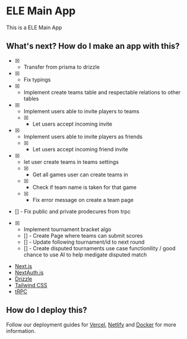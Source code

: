 # ELE Main App

This is a ELE Main App

## What's next? How do I make an app with this?

- [x] - Transfer from prisma to drizzle
- [x] - Fix typings
- [x] - Implement create teams table and respectable relations to other tables
- [x] - Implement users able to invite players to teams
  - [x] - Let users accept incoming invite
- [x] - Implement users able to invite players as friends
  - [x] - Let users accept incoming friend invite
- [x] - let user create teams in teams settings
  - [x] - Get all games user can create teams in
  - [x] - Check if team name is taken for that game
  - [x] - Fix error message on create a team page
- [] - Fix public and private prodecures from trpc
- [x] - Implement tournament bracket algo
  - [] - Create Page where teams can submit scores
  - [] - Update following tournament/id to next round
  - [] - Create disputed tournaments use case functionility / good chance to use AI to help medigate disputed match

- [Next.js](https://nextjs.org)
- [NextAuth.js](https://next-auth.js.org)
- [Drizzle](https://orm.drizzle.team/)
- [Tailwind CSS](https://tailwindcss.com)
- [tRPC](https://trpc.io)

## How do I deploy this?

Follow our deployment guides for [Vercel](https://create.t3.gg/en/deployment/vercel), [Netlify](https://create.t3.gg/en/deployment/netlify) and [Docker](https://create.t3.gg/en/deployment/docker) for more information.
